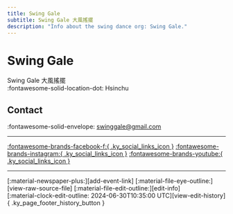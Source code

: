 ```yaml
---
title: Swing Gale
subtitle: Swing Gale 大風搖擺
description: "Info about the swing dance org: Swing Gale."
---
```


# Swing Gale

Swing Gale 大風搖擺  
:fontawesome-solid-location-dot: Hsinchu  


## Contact

:fontawesome-solid-envelope: <swinggale@gmail.com>  

---

 [:fontawesome-brands-facebook-f:{ .ky_social_links_icon }](https://www.facebook.com/swinggale) [:fontawesome-brands-instagram:{ .ky_social_links_icon }](https://instagram.com/swinggale) [:fontawesome-brands-youtube:{ .ky_social_links_icon }](https://youtube.com/galeswing)

---

<div class="ky_page_footer" markdown>
<div class="ky_page_footer_trailing" markdown="span">
[:material-newspaper-plus:][add-event-link]
[:material-file-eye-outline:][view-raw-source-file]
[:material-file-edit-outline:][edit-info]
</div>
<div class="ky_page_footer_leading" markdown="span">
[:material-clock-edit-outline: 2024-06-30T10:35:00 UTC][view-edit-history]{ .ky_page_footer_history_button }
</div>
</div>

[add-event-link]: https://github.com/swingdance/events/issues/new?assignees=&labels=add+event&projects=&template=02-add_entity.yml&title=Add%20Event%3A%20zh_TW%20%E2%80%A2%20%3CName%3E&region=zh_TW&province=Hsinchu&city=Hsinchu&org_id=swing-gale "Add Event"
[view-raw-source-file]: https://github.com/swingdance/orgs/blob/main/zh_TW/swing-gale.json "View Raw Source File"
[edit-info]: https://github.com/swingdance/orgs/issues/new?assignees=&labels=update+org&projects=&template=03-update_entity.yml&title=Update%20Org%3A%20zh_TW%20%E2%80%A2%20Swing%20Gale&region=zh_TW&id=swing-gale&name=Swing%20Gale "Edit Info"

[view-edit-history]: https://github.com/swingdance/orgs/commits/main/zh_TW/swing-gale.json "View Edit History"
